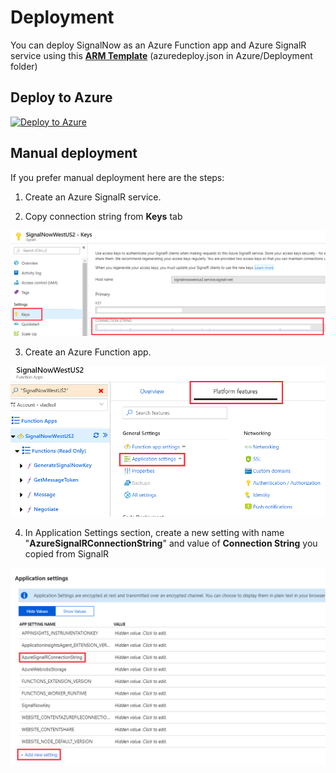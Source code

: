 Deployment
===========================================================

You can deploy SignalNow as an Azure Function app and Azure SignalR service using this [**ARM Template**](../Azure/Deployment/asuredeploy.json) (azuredeploy.json in Azure/Deployment folder)

## Deploy to Azure
[![Deploy to Azure](https://azuredeploy.net/deploybutton.png)](https://portal.azure.com/#create/Microsoft.Template/uri/https%3A%2F%2Fgithub.com%2Fvladkol%2FSignalNow%2FAzure%2FDeployment%2Fasuredeploy.json) 

## Manual deployment

If you prefer manual deployment here are the steps:

1.  Create an Azure SignalR service.

2. Copy connection string from **Keys** tab

![](media/05be40d4ad2630ba9c393f315b76f75b.png)

3.  Create an Azure Function app.

![](media/37ece5ecf85951d658453ad6e3928bf2.png)

4.  In Application Settings section, create a new setting with name "**AzureSignalRConnectionString**" and value of **Connection String** you copied from SignalR

![](media/8df33fe2c809219abe336652fcbe88ef.png)
